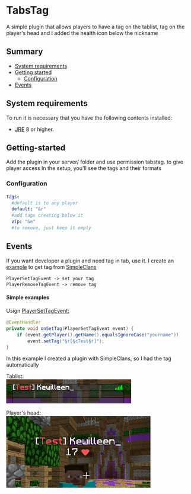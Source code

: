# TabsTag

A simple plugin that allows players to have a tag on the tablist, tag on the player's head and I added the health icon below the nickname

## Summary
  * [System requirements](#system-requirements)
  * [Getting started](#getting-started)
    * [Configuration](#configuration)
  * [Events](#events)
    

## System requirements
To run it is necessary that you have the following contents installed:
* [JRE](https://www.java.com/pt_BR/download/) 8 or higher.

## Getting-started
Add the plugin in your server/ folder and use permission tabstag.<tag> to give player access
In the setup, you'll see the tags and their formats

### Configuration
```yaml
Tags:
  #default is to any player
  default: "&r"
  #add tags creating below it
  vip: "&e"
  #to remove, just keep it empty
```

## Events
If you want developer a plugin and need tag in tab, use it. I create an [example](example/plugin-example) to get tag from [SimpleClans](https://github.com/marcelo-mason/SimpleClans)

```
PlayerSetTagEvent -> set your tag
PlayerRemoveTagEvent -> remove tag
```

#### Simple examples
 
Usign [PlayerSetTagEvent:](https://kewilleen.github.io/TabsTag/me/kewi/api/PlayerSetTagEvent.html)
```java
@EventHandler
private void onSetTag(PlayerSetTagEvent event) {
    if (event.getPlayer().getName().equalsIgnoreCase("yourname"))
        event.setTag("§r[§cTest§r]");
}
```
In this example I created a plugin with SimpleClans, so I had the tag automatically

Tablist:\
![alt text](example/img/tablist.png)

Player's head:\
![alt text](example/img/playerhead.png)